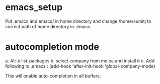 # emacs_setup
Put .emacs and emacs/ in home directory and change /home/sumitj to correct path of home directory in .emacs

# autocompletion mode
a. Alt-x list-packages
b. select company from melpa and install it
c. Add following to .emacs :
   (add-hook 'after-init-hook 'global-company-mode)
   
This will enable auto-completion in all buffers.

